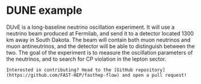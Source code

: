# DUNE example

DU&nu;E is a long-baseline neutrino oscillation experiment. It will use a neutrino beam produced at Fermilab, and send it to a detector located 1300 km away in South Dakota. The beam will contain both muon neutrinos and muon antineutrinos, and the detector will be able to distinguish between the two. The goal of the experiment is to measure the oscillation parameters of the neutrinos, and to search for CP violation in the lepton sector.


```{note}
Interested in contributing? Head to the [GitHub repository](https://github.com/FAST-HEP/fasthep-flow) and open a pull request!
```